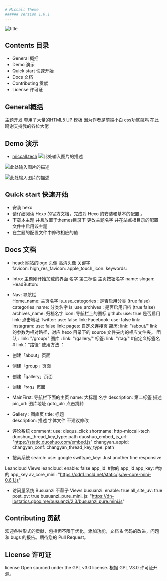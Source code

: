 ```yaml
---
# Miccall Theme 
###### version 1.0.1 
---
```

![title][1] 
## Contents 目录

- General 概括
- Demo 演示
- Quick start 快速开始
- Docs 文档
- Contributing 贡献
- License 许可证

## General概括 

主题开发 套用了大量的[HTML5 UP][2] 模板 因为作者是前端小白 css功底菜鸡
在此鸣谢支持我的各位大佬 

## Demo 演示
 - [miccall.tech][3]
![此处输入图片的描述][4]

![此处输入图片的描述][5]

![此处输入图片的描述][6]

## Quick start 快速开始
 - 安装 hexo 
 - 请仔细阅读 Hexo 的官方文档，完成对 Hexo 的安装和基本的配置 。
 - 下载本主题 并且放置于themes目录下 更改主题名字 并在站点根目录的配置文件中启用该主题 
 - 在主题的配置文件中修改相应的值

## Docs 文档

- head: 网站的logo  头像 高清头像 关键字  
    favicon: 
    high_res_favicon: 
    apple_touch_icon: 
    keywords: 

- Intro: 主题刚开始加载的界面 名字 第二标语 主页按钮名字 
    name: 
    slogan: 
    HeadButton: 

- Nav: 导航栏  
    Home_name: 主页名字 
    is_use_categories : 是否启用分类  (true false)
    categories_name: 分类名字
    is_use_archives : 是否启用归档  (true false)
    archives_name: 归档名字 
    icon:  导航栏上的图标 
        github: 
            use: true   是否启用 
            link: 点击地址 
        Twitter:
            use: false
            link: 
        Facebook:
            use: false
            link: 
        Instagram:
            use: false
            link:
    pages:  自定义连接页 
        简历: 
            link: "/about/"  link 的参数为相对路径，对应 hexo 目录下的 source 文件夹内的相应文件夹。 
        团队 :
            link: "/group/"
        图库 :
            link: "/gallery/"
        标签:
            link: "/tag/"
        #自定义标签名
        #   link：“路径”
使用方法 ： 
 - 创建「about」页面
 - 创建「group」页面
 - 创建「gallery」页面
 - 创建「tag」页面
 
- MainFirst: 导航栏下面的主页 
    name: 大标题 名字 
    description: 第二标签 描述   
    pic_url: 图片地址 
    goto_ulr: 点击跳转 
- Gallery :  图库页 
    title: 标题  
    description: 描述 
字体文件 不建议修改 
 
- 评论系统 
comment:
    use: disqus_click
    shortname: http-miccall-tech 
    duoshuo_thread_key_type: path
    duoshuo_embed_js_url: "https://static.duoshuo.com/embed.js"
    changyan_appid:
    changyan_conf:
    changyan_thread_key_type: path

- 搜索系统 
search:
    use: google
    swiftype_key: Just another fine responsive  

Leancloud Views
leancloud:
    enable: false
    app_id: #你的 app_id
    app_key: #你的 app_key
    av_core_mini: "https://cdn1.lncld.net/static/js/av-core-mini-0.6.1.js"
    
- 访问量系统 
Busuanzi 不蒜子 Views
busuanzi:
    enable: true
    all_site_uv: true
    post_pv: true
    busuanzi_pure_mini_js: "https://dn-lbstatics.qbox.me/busuanzi/2.3/busuanzi.pure.mini.js"

## Contributing 贡献
 欢迎各种形式的贡献，包括但不限于优化，添加功能，文档 & 代码的改进，问题和 bugs 的报告。期待您的 Pull Request。
 
## License 许可证
license
Open sourced under the GPL v3.0 license.
根据 GPL V3.0 许可证开源。



  [1]: http://onh0umlhz.bkt.clouddn.com/0524themetitle.PNG
  [2]: https://html5up.net/
  [3]: http://miccall.tech/
  [4]: http://onh0umlhz.bkt.clouddn.com/0524theme002.PNG
  [5]: http://onh0umlhz.bkt.clouddn.com/0524theme003.PNG
  [6]: http://onh0umlhz.bkt.clouddn.com/0524theme004.PNG